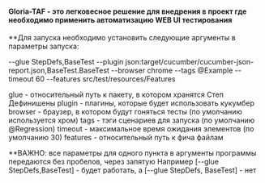 #### Gloria-TAF - это легковесное решение для внедрения в проект где необходимо применить автоматизацию WEB UI тестирования

**Для запуска необходимо установить следующие аргументы в параметры запуска:

--glue
StepDefs,BaseTest
--plugin
json:target/cucumber/cucumber-json-report.json,BaseTest.BaseTest
--browser
chrome
--tags
@Example
--timeout
60
--features
src/test/resources/Features

glue - относительный путь к пакету, в котором хранятся Степ Дефинишены
plugin - плагины, которые будет использовать кукумбер
browser - браузер, в котором будут гоняться тесты (по умолчанию используется хром)
tags - тэги сценариев для запуска (по умолчанию @Regression)
timeout - максимальное время ожидания элементов (по умолчанию 30)
features - относительный путь к фича файлам

**ВАЖНО: все параметры для одного пункта в аргументы программы передаются без пробелов, через запятую
Например [--glue StepDefs,BaseTest] - будет работать, а [--glue StepDefs, BaseTest] - нет